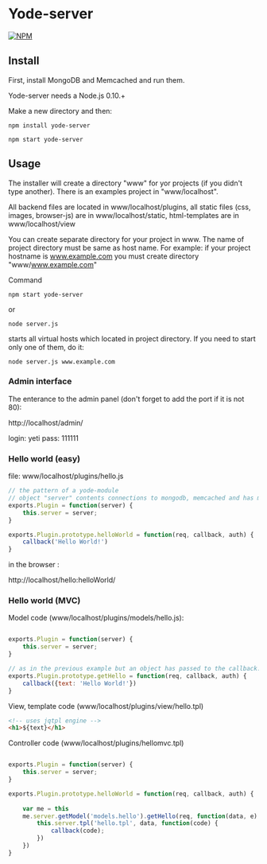 Yode-server
===========

[![NPM](https://nodei.co/npm/yode-server.png)](https://nodei.co/npm/yode-server/)

## Install

First, install MongoDB and Memcached and run them. 

Yode-server needs a Node.js 0.10.+

Make a new directory and then:

```
npm install yode-server

npm start yode-server
```

## Usage

The installer will create a directory "www" for yor projects (if you didn't type another). 
There is an examples project in "www/localhost". 

All backend files are located in www/localhost/plugins,
all static files (css, images, browser-js) are in www/localhost/static,
html-templates are in www/localhost/view

You can create separate directory for your project in www. The name of project directory must be same as host name. For example: if your project hostname is www.example.com you must create directory "www/www.example.com"

Command
```
npm start yode-server
```
or
```
node server.js
```
starts all virtual hosts which located in project directory. If you need to start only one of them, do it:

```
node server.js www.example.com
```

### Admin interface

The enterance to the admin panel (don't forget to add the port if it is not 80):

http://localhost/admin/

login: yeti
pass: 111111


### Hello world (easy)

file: www/localhost/plugins/hello.js
```javascript
// the pattern of a yode-module
// object "server" contents connections to mongodb, memcached and has more useful properties 
exports.Plugin = function(server) {
    this.server = server;
}

exports.Plugin.prototype.helloWorld = function(req, callback, auth) {
    callback('Hello World!')
}
```

in the browser :

http://localhost/hello:helloWorld/

### Hello world (MVC)

Model code (www/localhost/plugins/models/hello.js):
```javascript

exports.Plugin = function(server) {
    this.server = server;
}

// as in the previous example but an object has passed to the callback.
exports.Plugin.prototype.getHello = function(req, callback, auth) {
    callback({text: 'Hello World!'})
}

```

View, template code (www/localhost/plugins/view/hello.tpl)
```html
<!-- uses jqtpl engine -->
<h1>${text}</h1>
```

Controller code (www/localhost/plugins/hellomvc.tpl)
```javascript

exports.Plugin = function(server) {
    this.server = server;
}

exports.Plugin.prototype.helloWorld = function(req, callback, auth) {
    
    var me = this
    me.server.getModel('models.hello').getHello(req, function(data, e) {
        this.server.tpl('hello.tpl', data, function(code) {
            callback(code);
        })
    })
}

```

